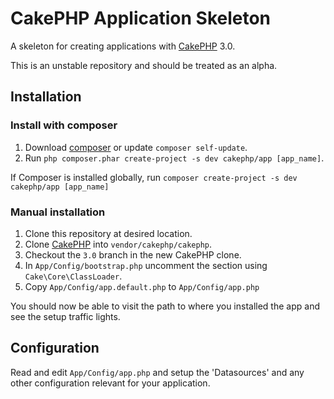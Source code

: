 # CakePHP Application Skeleton

A skeleton for creating applications with [CakePHP](http://cakephp.org) 3.0.

This is an unstable repository and should be treated as an alpha.

## Installation

### Install with composer

1. Download [composer](http://getcomposer.org/doc/00-intro.md) or update `composer self-update`.
2. Run `php composer.phar create-project -s dev cakephp/app [app_name]`.

If Composer is installed globally, run
`composer create-project -s dev cakephp/app [app_name]`

### Manual installation

1. Clone this repository at desired location.
2. Clone [CakePHP](https://github.com/cakephp/cakephp) into `vendor/cakephp/cakephp`.
3. Checkout the `3.0` branch in the new CakePHP clone.
4. In `App/Config/bootstrap.php` uncomment the section using `Cake\Core\ClassLoader`.
5. Copy `App/Config/app.default.php` to `App/Config/app.php`

You should now be able to visit the path to where you installed the app and see
the setup traffic lights.

## Configuration

Read and edit `App/Config/app.php` and setup the 'Datasources' and any other
configuration relevant for your application.
